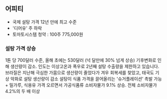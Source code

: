 ## 어피티
- 국제 설탕 가격 12년 만에 최고 수준
- '디어유' 주 하락
- 토마토시스템 청약 : 100주 775,000원

### 설탕 가격 상승
1톤 당 700달러 수준, 올해 초에는 530달러 (넉 달만에 30% 넘게 상승)
기후변화로 인해 생산량이 감소. 인도는 이상고온과 폭우로 2년째 설탕 수출량을 제한하고 있습니다. 브라질은 지난해 극심한 가뭄으로 생산량이 줄었다가 겨우 회복세를 찾았고, 태국도 기상 악화로 설탕 생산량이 감소
설탕이 식품 가격을 끌어올리는 '슈거플레이션' 촉발 가능 + 밀가루, 식용유 가격 오르면서 가공식품류 소비자물가 9.1% 상승. 전체 소비자물가 4.2%의 두 배 이상